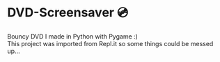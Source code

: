 # DVD-Screensaver 💿
Bouncy DVD I made in Python with Pygame :) <br />
This project was imported from Repl.it so some things could be messed up...
